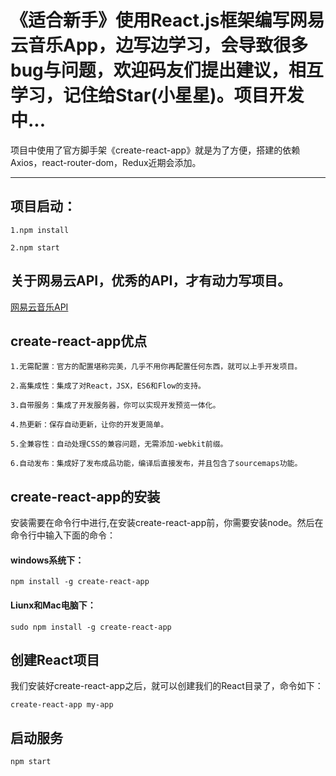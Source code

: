 《适合新手》使用React.js框架编写网易云音乐App，边写边学习，会导致很多bug与问题，欢迎码友们提出建议，相互学习，记住给Star(小星星)。项目开发中...
=====

项目中使用了官方脚手架《create-react-app》就是为了方便，搭建的依赖Axios，react-router-dom，Redux近期会添加。

--------

## 项目启动：

    1.npm install

    2.npm start

## 关于网易云API，优秀的API，才有动力写项目。

[网易云音乐API](https://binaryify.github.io/NeteaseCloudMusicApi/#/)  

## create-react-app优点

    1.无需配置：官方的配置堪称完美，几乎不用你再配置任何东西，就可以上手开发项目。

    2.高集成性：集成了对React，JSX，ES6和Flow的支持。

    3.自带服务：集成了开发服务器，你可以实现开发预览一体化。

    4.热更新：保存自动更新，让你的开发更简单。

    5.全兼容性：自动处理CSS的兼容问题，无需添加-webkit前缀。

    6.自动发布：集成好了发布成品功能，编译后直接发布，并且包含了sourcemaps功能。

## create-react-app的安装

安装需要在命令行中进行,在安装create-react-app前，你需要安装node。然后在命令行中输入下面的命令：

#### windows系统下：

    npm install -g create-react-app

#### Liunx和Mac电脑下：
    
    sudo npm install -g create-react-app

## 创建React项目

我们安装好create-react-app之后，就可以创建我们的React目录了，命令如下：

    create-react-app my-app

## 启动服务

    npm start









